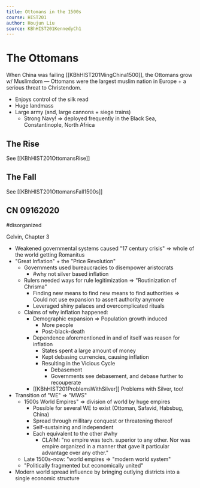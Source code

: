 ```yaml
---
title: Ottomans in the 1500s
course: HIST201
author: Houjun Liu
source: KBhHIST201KennedyCh1
---
```


# The Ottomans

 When China was failing [[KBhHIST201MingChina1500]], the Ottomans grow w/ Muslimdom — Ottomans were the largest muslim nation in Europe + a serious threat to Christendom.
 
* Enjoys control of the silk read
* Huge landmass
* Large army (and, large cannons + siege trains)
    * Strong Navy! => deployed frequently in the Black Sea, Constantinople, North Africa
    
## The Rise

See [[KBhHIST201OttomansRise]]

## The Fall

See [[KBhHIST201OttomansFall1500s]]

## CN 09162020

#disorganized

Gelvin, Chapter 3

* Weakened governmental systems caused "17 century crisis" => whole of the world getting Romanitus
* "Great Inflation" + the "Price Revolution"
    * Governments used bureaucracies to disempower aristocrats
        * #why not silver based inflation
    * Rulers needed ways for rule legitimization  => "Routinization of Chrisma"
        * Finding new means to find new means to find authorities => Could not use expansion to assert authority anymore 
        * Leveraged shiny palaces and overcomplicated rituals
    * Claims of why inflation happened:
        * Demographic expansion => Population growth induced 
            * More people
            * Post-black-death
        * Dependence aforementioned in and of itself was reason for inflation
            * States spent a large amount of money
            * Kept debasing currencies, causing inflation 
            * Resulting in the Vicious Cycle
                * Debasement
                * Governments see debasement, and debase further to recouperate
        * [[KBhHIST201ProblemsWithSilver]] Problems with Silver, too!
* Transition of "WE" => "MWS"
    * 1500s World Empires" => division of world by huge empires
        * Possible for several WE to exist (Ottoman, Safavid, Habsbug, China)
        * Spread through millitary conquest or threatening thereof
        * Self-sustaining and independent
        * Each equivalent to the other #why
            * CLAIM: "no empire was tech. superior to any other. Nor was empire organized in a manner that gave it particular advantage over any other."
    * Late 1500s-now: "world empires => "modern world system"
    * "Politically fragmented but economically united" 
* Modern world spread influence by bringing outlying districts into a single economic structure 